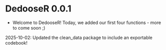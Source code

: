 # DedooseR 0.0.1

* Welcome to DedooseR! Today, we added our first four functions - more to come soon ;) 

2025-10-02: Updated the clean_data package to include an exportable codebook!
